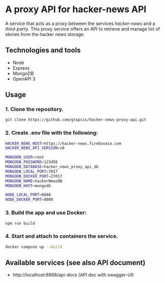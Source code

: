 # A proxy API for hacker-news API

A service that acts as a proxy between the services _hacker-news_ and a _third-party_. This proxy service offers an API to retrieve and manage list of stories from the hacker news storage.

## Technologies and tools

- Node
- Express
- MongoDB
- OpenAPI 3

## Usage

### 1. Clone the repository.

```bash
git clone https://github.com/gtopsis/hacker-news-proxy-api.git
```

### 2. Create .env file with the following:

```bash
HACKER_NEWS_HOST=https://hacker-news.firebaseio.com
HACKER_NEWS_API_VERSION=v0

MONGODB_USER=root
MONGODB_PASSWORD=123456
MONGODB_DATABASE=hacker_news_proxy_api_db
MONGODB_LOCAL_PORT=7017
MONGODB_DOCKER_PORT=27017
MONGODB_NAME=hackerNewsDB
MONGODB_HOST=mongodb

NODE_LOCAL_PORT=6868
NODE_DOCKER_PORT=8080
```

### 3. Build the app and use Docker:

```bash
npm run build
```

### 4. Start and attach to containers the service.

```bash
docker compose up --build
```

## Available services (see also **API document**)

- http://localhost:6868/api-docs (API doc with swagger-UI)

